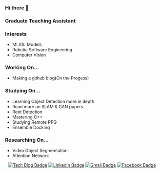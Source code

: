 ### Hi there 👋

### Graduate Teaching Assistant

### Interests
- ML/DL Models
- Robotic Software Engineering
- Computer Vision

### Working On...
- Making a github blog(On the Progess)

### Studying On...
- Learning Object Detection more in depth.
- Read more on SLAM & GAN papers.
- Root Detection
- Mastering C++
- Studying Remote PPG
- Ensemble Docking

### Researching On...
- Video Object Segmentation.
- Attention Network

<div align=center>

[![Tech Blog Badge](http://img.shields.io/badge/-Tech%20blog-black?style=flat-square&logo=github&link=https://sjang1594.github.io/)](https://sjang1594.github.io/)
[![Linkedin Badge](https://img.shields.io/badge/-LinkedIn-blue?style=flat-square&logo=Linkedin&logoColor=white&link=https://https:www.linkedin.com/in/seungho-jang-41b3b9145/)](https://www.linkedin.com/in/seungho-jang-41b3b9145/) 
[![Gmail Badge](https://img.shields.io/badge/-Gmail-d14836?style=flat-square&logo=Gmail&logoColor=white&link=mailto:snugyun01@gmail.com)](mailto:sjang1594@gmail.com)
[![Facebook Badge](https://img.shields.io/badge/facebook-1877f2?style=flat-square&logo=facebook&logoColor=white&link=https://www.facebook.com/sjang1594)](https://www.facebook.com/sjang1594)

</div>
